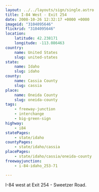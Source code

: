 ```yaml
---
layout: ../../layouts/sign/single.astro
title: I-84 West - Exit 254
date: 2008-10-26 12:32:17 +0000 +0000
imageid: "3104095646"
flickrid: "3104095646"
location:
    latitude: 42.238171
    longitude: -113.086463
country:
    name: United States
    slug: united-states
state:
    name: Idaho
    slug: idaho
county:
    name: Cassia County
    slug: cassia
place:
    name: Oneida County
    slug: oneida-county
tags:
    - freeway-junction
    - interchange
    - big-green-sign
highway:
    - i84
statePages:
    - state/idaho
countyPages:
    - state/idaho/cassia
placePages:
    - state/idaho/cassia/oneida-county
freewayjunction:
    - i-84-idaho_253-71

---
```

I-84 west at Exit 254 - Sweetzer Road.